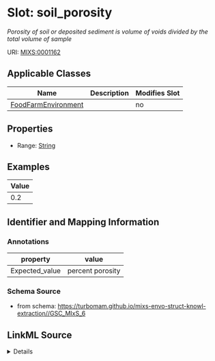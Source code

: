 # Slot: soil_porosity


_Porosity of soil or deposited sediment is volume of voids divided by the total volume of sample_



URI: [MIXS:0001162](https://w3id.org/mixs/0001162)



<!-- no inheritance hierarchy -->




## Applicable Classes

| Name | Description | Modifies Slot |
| --- | --- | --- |
[FoodFarmEnvironment](FoodFarmEnvironment.md) |  |  no  |







## Properties

* Range: [String](String.md)






## Examples

| Value |
| --- |
| 0.2 |

## Identifier and Mapping Information





### Annotations

| property | value |
| --- | --- |
| Expected_value | percent porosity || Preferred_unit | percentage |



### Schema Source


* from schema: https://turbomam.github.io/mixs-envo-struct-knowl-extraction//GSC_MIxS_6




## LinkML Source

<details>
```yaml
name: soil_porosity
annotations:
  Expected_value:
    tag: Expected_value
    value: percent porosity
  Preferred_unit:
    tag: Preferred_unit
    value: percentage
description: Porosity of soil or deposited sediment is volume of voids divided by
  the total volume of sample
title: soil sediment porosity
notes:
- porosity
- sediment
- soil
examples:
- value: '0.2'
from_schema: https://turbomam.github.io/mixs-envo-struct-knowl-extraction//GSC_MIxS_6
rank: 1000
string_serialization: '{percentage}'
slot_uri: MIXS:0001162
multivalued: false
alias: soil_porosity
domain_of:
- FoodFarmEnvironment
range: string
required: false
recommended: false

```
</details>